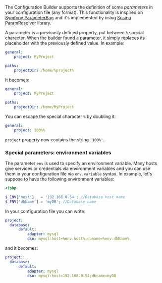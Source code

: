 The Configuration Builder supports the definition of some _parameters_ in your configuration file (any format). This functionality is inspired on [Symfony ParameterBag](https://github.com/symfony/symfony/blob/5.4/src/Symfony/Component/DependencyInjection/ParameterBag/ParameterBag.php) and it's implemented by using [Susina ParamResolver](https://github.com/susina/param-resolver) library.

A parameter is a previously defined property, put between `%` special character. When the builder found a parameter, it simply replaces its placeholder with the previously defined value. In example:

```yaml
general:
    project: MyProject

paths:
    projectDir: /home/%project%
```

It becomes:

```yaml
general:
    project: MyProject

paths:
    projectDir: /home/MyProject
```

You can escape the special character `%` by doubling it:

```yaml
general:
    project: 100%%
```

`project` property now contains the string `'100%'`.

### Special parameters: environment variables ###

The parameter `env` is used to specify an environment variable. Many hosts give services or credentials via environment variables and you can use them in your configuration file via `env.variable` syntax.
In example, let's suppose to have the following environment variables:

```php
<?php

$_ENV['host']   = '192.168.0.54'; //Database host name
$_ENV['dbName'] = 'myDB'; //Database name
```

In your configuration file you can write:

```yaml
project:
  database:
      default:
          adapter: mysql
          dsn: mysql:host=%env.host%;dbname=%env.dbName%
```

and it becomes:

```yaml
project:
  database:
      default:
          adapter: mysql
          dsn: mysql:host=192.168.0.54;dbname=myDB
```